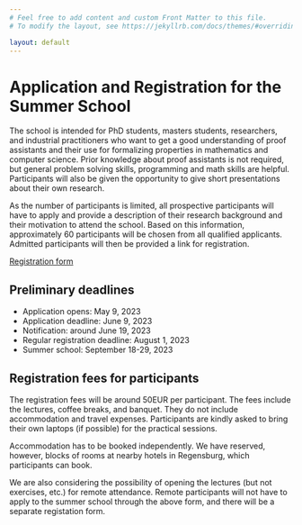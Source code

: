 ```yaml
---
# Feel free to add content and custom Front Matter to this file.
# To modify the layout, see https://jekyllrb.com/docs/themes/#overriding-theme-defaults

layout: default
---
```


# Application and Registration for the Summer School #

The school is intended for PhD students, masters students, researchers, and industrial practitioners
who want to get a good understanding of proof assistants and their use for formalizing properties
in mathematics and computer science. Prior knowledge about proof assistants is not required, but
general problem solving skills, programming and math skills are helpful. Participants will also be given the
opportunity to give short presentations about their own research.

As the number of participants is limited, all prospective participants will have to apply and provide a description
of their research background and their motivation to attend the school. Based on this information,
approximately 60 participants will be chosen from all qualified applicants. Admitted participants will then be
provided a link for registration.

[Registration form](https://forms.gle/QeCDfb3mMUfqJLPJ8)

## Preliminary deadlines ##

* Application opens: May 9, 2023
* Application deadline: June 9, 2023
* Notification: around June 19, 2023
* Regular registration deadline: August 1, 2023
* Summer school: September 18-29, 2023

## Registration fees for participants ##

The registration fees will be around 50EUR per participant. The fees
include the lectures, coffee breaks, and banquet.  They do not include
accommodation and travel expenses. Participants are kindly asked to
bring their own laptops (if possible) for the practical sessions.

Accommodation has to be booked independently. We have reserved,
however, blocks of rooms at nearby hotels in Regensburg, which
participants can book.

We are also considering the possibility of opening the lectures (but
not exercises, etc.)  for remote attendance. Remote participants will
not have to apply to the summer school through the above form, and
there will be a separate registation form.